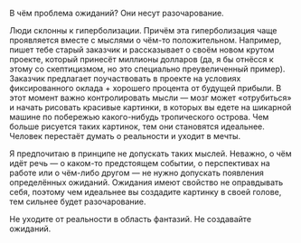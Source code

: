 В чём проблема ожиданий? Они несут разочарование.

Люди склонны к гиперболизации. Причём эта гиперболизация чаще проявляется вместе с мыслями о чём-то положительном. Например, пишет тебе старый заказчик и рассказывает о своём новом крутом проекте, который принесёт миллионы долларов (да, я бы отнёсся к этому со скептицизмом, но это специально преувеличенный пример). Заказчик предлагает поучаствовать в проекте на условиях фиксированного оклада + хорошего процента от будущей прибыли. В этот момент важно контролировать мысли — мозг может «отрубиться» и начать рисовать красивые картинки, в которых вы едете на шикарной машине по побережью какого-нибудь тропического острова. Чем больше рисуется таких картинок, тем они становятся идеальнее. Человек перестаёт думать о реальности и уходит в мечты.

Я предпочитаю в принципе не допускать таких мыслей. Неважно, о чём идёт речь — о каком-то предстоящем событии, о перспективах на работе или о чём-либо другом — не нужно допускать появления определённых ожиданий. Ожидания имеют свойство не оправдывать себя, поэтому чем идеальнее вы создадите картинку в своей голове, тем сильнее будет разочарование.

Не уходите от реальности в область фантазий. Не создавайте ожиданий.
